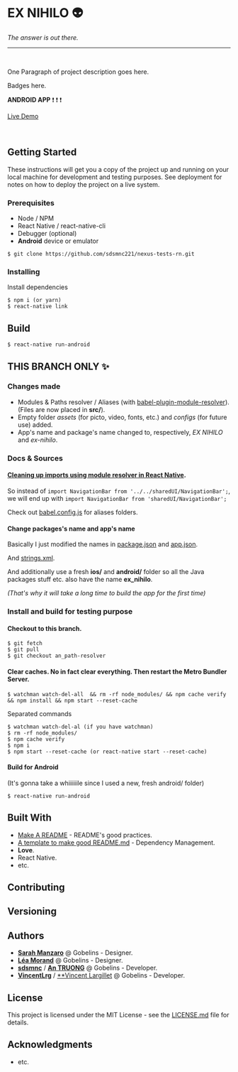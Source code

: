 # EX NIHILO :alien:

_The answer is out there._

---

<br>

One Paragraph of project description goes here.

Badges here.

**ANDROID APP** :exclamation: :exclamation: :exclamation:

[Live Demo](https://)

<br>

## Getting Started

These instructions will get you a copy of the project up and running on your local machine for development and testing purposes. See deployment for notes on how to deploy the project on a live system.

### Prerequisites

- Node / NPM
- React Native / react-native-cli
- Debugger (optional)
- **Android** device or emulator

```
$ git clone https://github.com/sdsmnc221/nexus-tests-rn.git
```

### Installing

Install dependencies

```
$ npm i (or yarn)
$ react-native link
```

## Build

```
$ react-native run-android
```

## THIS BRANCH ONLY :sparkles:

### Changes made

- Modules & Paths resolver / Aliases (with [babel-plugin-module-resolver](https://github.com/tleunen/babel-plugin-module-resolver)). (Files are now placed in **src/**).
- Empty folder _assets_ (for picto, video, fonts, etc.) and _configs_ (for future use) added.
- App's name and package's name changed to, respectively, _EX NIHILO_ and _ex-nihilo_.

### Docs & Sources

#### [Cleaning up imports using module resolver in React Native](https://dev.to/karanpratapsingh/cleaning-up-imports-using-module-resolver-in-react-native-58g8).

So instead of `import NavigationBar from '../../sharedUI/NavigationBar';`, we will end up with `import NavigationBar from 'sharedUI/NavigationBar';`

Check out [babel.config.js](babel.config.js) for aliases folders.

#### Change packages's name and app's name

Basically I just modified the names in [package.json](package.json) and [app.json](app.json).

And [strings.xml](/android/app/src/main/res/values/strings.xml).

And additionally use a fresh **ios/** and **android/** folder so all the Java packages stuff etc. also have the name **ex_nihilo**.

_(That's why it will take a long time to build the app for the first time)_

### Install and build for testing purpose

#### Checkout to this branch.

```
$ git fetch
$ git pull
$ git checkout an_path-resolver
```

#### Clear caches. No in fact clear everything. Then restart the Metro Bundler Server.

```
$ watchman watch-del-all  && rm -rf node_modules/ && npm cache verify && npm install && npm start --reset-cache
```

Separated commands

```
$ watchman watch-del-al (if you have watchman)
$ rm -rf node_modules/
$ npm cache verify
$ npm i
$ npm start --reset-cache (or react-native start --reset-cache)
```

#### Build for Android

(It's gonna take a whiiiiiile since I used a new, fresh android/ folder)

```
$ react-native run-android
```

## Built With

- [Make A README](https://www.makeareadme.com/) - README's good practices.
- [A template to make good README.md](https://gist.github.com/PurpleBooth/109311bb0361f32d87a2) - Dependency Management.
- **Love**.
- React Native.
- etc.

## Contributing

## Versioning

## Authors

- [**Sarah Manzaro**](htts://) @ Gobelins - Designer.
- [**Léa Morand**](htts://) @ Gobelins - Designer.
- [**sdsmnc**](https://github.com/sdsmnc221) / [**An TRUONG**](https://antr.tech) @ Gobelins - Developer.
- [**VincentLrg**](https://github.com/VincentLrg) / [\*\*Vincent Largillet](htts://) @ Gobelins - Developer.

## License

This project is licensed under the MIT License - see the [LICENSE.md](LICENSE.md) file for details.

## Acknowledgments

- etc.
